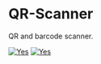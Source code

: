# QR-Scanner
QR and barcode scanner.

<a href='https://hostingkartinok.com/show-image.php?id=a2501b1e2db066f04943a2991269c702' title='бесплатный хостинг картинок'><img src='https://s8.hostingkartinok.com/uploads/thumbs/2019/09/a2501b1e2db066f04943a2991269c702.png' alt='Yes' /></a>
<a href='https://hostingkartinok.com/show-image.php?id=bbc9420c632075d51204f01fba44dbd8' title='фотохостинг'><img src='https://s8.hostingkartinok.com/uploads/thumbs/2019/09/bbc9420c632075d51204f01fba44dbd8.png' alt='Yes' /></a>
